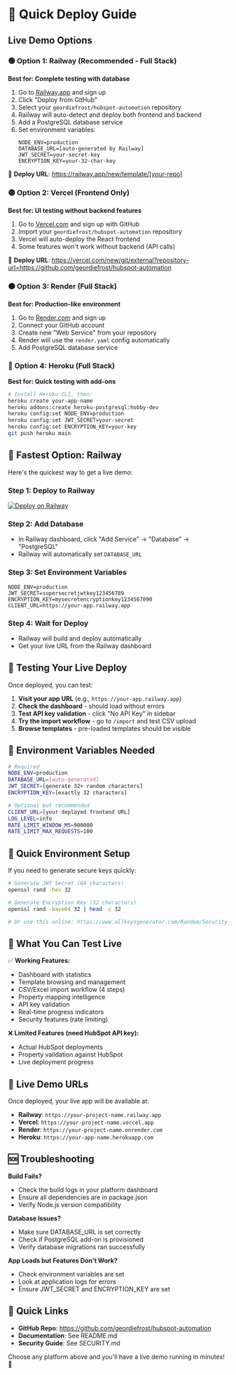 # 🚀 Quick Deploy Guide

## Live Demo Options

### 🟢 **Option 1: Railway (Recommended - Full Stack)**
**Best for: Complete testing with database**

1. Go to [Railway.app](https://railway.app) and sign up
2. Click "Deploy from GitHub"
3. Select your `geordiefrost/hubspot-automation` repository
4. Railway will auto-detect and deploy both frontend and backend
5. Add a PostgreSQL database service
6. Set environment variables:
   ```
   NODE_ENV=production
   DATABASE_URL=[auto-generated by Railway]
   JWT_SECRET=your-secret-key
   ENCRYPTION_KEY=your-32-char-key
   ```

🔗 **Deploy URL**: https://railway.app/new/template/[your-repo]

### 🟡 **Option 2: Vercel (Frontend Only)**
**Best for: UI testing without backend features**

1. Go to [Vercel.com](https://vercel.com) and sign up with GitHub
2. Import your `geordiefrost/hubspot-automation` repository
3. Vercel will auto-deploy the React frontend
4. Some features won't work without backend (API calls)

🔗 **Deploy URL**: https://vercel.com/new/git/external?repository-url=https://github.com/geordiefrost/hubspot-automation

### 🟠 **Option 3: Render (Full Stack)**
**Best for: Production-like environment**

1. Go to [Render.com](https://render.com) and sign up
2. Connect your GitHub account
3. Create new "Web Service" from your repository
4. Render will use the `render.yaml` config automatically
5. Add PostgreSQL database service

### 🔵 **Option 4: Heroku (Full Stack)**
**Best for: Quick testing with add-ons**

```bash
# Install Heroku CLI, then:
heroku create your-app-name
heroku addons:create heroku-postgresql:hobby-dev
heroku config:set NODE_ENV=production
heroku config:set JWT_SECRET=your-secret
heroku config:set ENCRYPTION_KEY=your-key
git push heroku main
```

## 🎯 **Fastest Option: Railway**

Here's the quickest way to get a live demo:

### Step 1: Deploy to Railway
[![Deploy on Railway](https://railway.app/button.svg)](https://railway.app/new/template?template=https://github.com/geordiefrost/hubspot-automation)

### Step 2: Add Database
- In Railway dashboard, click "Add Service" → "Database" → "PostgreSQL"
- Railway will automatically set `DATABASE_URL`

### Step 3: Set Environment Variables
```
NODE_ENV=production
JWT_SECRET=supersecretjwtkey123456789
ENCRYPTION_KEY=mysecretencryptionkey1234567890
CLIENT_URL=https://your-app.railway.app
```

### Step 4: Wait for Deploy
- Railway will build and deploy automatically
- Get your live URL from the Railway dashboard

## 🧪 **Testing Your Live Deploy**

Once deployed, you can test:

1. **Visit your app URL** (e.g., `https://your-app.railway.app`)
2. **Check the dashboard** - should load without errors
3. **Test API key validation** - click "No API Key" in sidebar
4. **Try the import workflow** - go to `/import` and test CSV upload
5. **Browse templates** - pre-loaded templates should be visible

## 🔧 **Environment Variables Needed**

```bash
# Required
NODE_ENV=production
DATABASE_URL=[auto-generated]
JWT_SECRET=[generate 32+ random characters]
ENCRYPTION_KEY=[exactly 32 characters]

# Optional but recommended
CLIENT_URL=[your deployed frontend URL]
LOG_LEVEL=info
RATE_LIMIT_WINDOW_MS=900000
RATE_LIMIT_MAX_REQUESTS=100
```

## 🚨 **Quick Environment Setup**

If you need to generate secure keys quickly:

```bash
# Generate JWT Secret (64 characters)
openssl rand -hex 32

# Generate Encryption Key (32 characters)
openssl rand -base64 32 | head -c 32

# Or use this online: https://www.allkeysgenerator.com/Random/Security-Encryption-Key-Generator.aspx
```

## 📱 **What You Can Test Live**

✅ **Working Features:**
- Dashboard with statistics
- Template browsing and management
- CSV/Excel import workflow (4 steps)
- Property mapping intelligence
- API key validation
- Real-time progress indicators
- Security features (rate limiting)

❌ **Limited Features (need HubSpot API key):**
- Actual HubSpot deployments
- Property validation against HubSpot
- Live deployment progress

## 🎉 **Live Demo URLs**

Once deployed, your live app will be available at:
- **Railway**: `https://your-project-name.railway.app`
- **Vercel**: `https://your-project-name.vercel.app`
- **Render**: `https://your-project-name.onrender.com`
- **Heroku**: `https://your-app-name.herokuapp.com`

## 🆘 **Troubleshooting**

**Build Fails?**
- Check the build logs in your platform dashboard
- Ensure all dependencies are in package.json
- Verify Node.js version compatibility

**Database Issues?**
- Make sure DATABASE_URL is set correctly
- Check if PostgreSQL add-on is provisioned
- Verify database migrations ran successfully

**App Loads but Features Don't Work?**
- Check environment variables are set
- Look at application logs for errors
- Ensure JWT_SECRET and ENCRYPTION_KEY are set

## 🔗 **Quick Links**

- **GitHub Repo**: https://github.com/geordiefrost/hubspot-automation
- **Documentation**: See README.md
- **Security Guide**: See SECURITY.md

Choose any platform above and you'll have a live demo running in minutes! 🚀